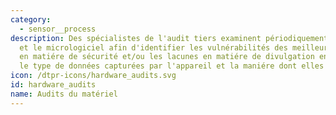 ```yaml
---
category: 
  - sensor__process
description: Des spécialistes de l'audit tiers examinent périodiquement le matériel
  et le micrologiciel afin d'identifier les vulnérabilités des meilleures pratiques
  en matiére de sécurité et/ou les lacunes en matiére de divulgation en ce qui concerne
  le type de données capturées par l'appareil et la maniére dont elles sont traitées.
icon: /dtpr-icons/hardware_audits.svg
id: hardware_audits
name: Audits du matériel
---
```

